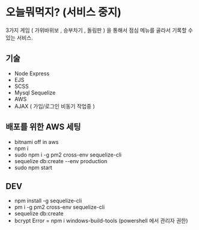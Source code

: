 # 오늘뭐먹지? (서비스 중지)

3가지 게임 ( 가위바위보 , 승부차기 , 돌림판 ) 을 통해서 점심 메뉴를 골라서 기록할 수 있는 서비스. 

## 기술

* Node Express
* EJS
* SCSS
* Mysql Sequelize
* AWS
* AJAX ( 가입/로그인 비동기 작업중 )

## 배포를 위한 AWS 세팅

 - bitnami off in aws
 - npm i
 - sudo npm i -g pm2 cross-env sequelize-cli
 - sequelize db:create --env production
 - sudo npm start



## DEV 
- npm install -g sequelize-cli 
- pm i -g pm2 cross-env sequelize-cli
- sequelize db:create
- bcrypt Error = npm i windows-build-tools (powershell 에서 관리자 권한)

